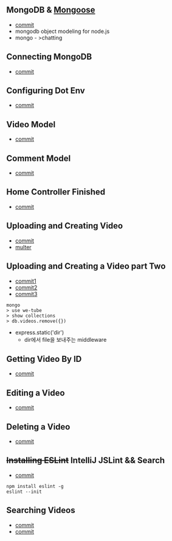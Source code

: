 ## MongoDB & [Mongoose](https://mongoosejs.com/)
* [commit](https://github.com/eyabc/wetube/commit/76c5dc943ebbe9e44a4930c66bc8461d14c30d58)
* mongodb object modeling for node.js
* mongo - >chatting 

## Connecting MongoDB
* [commit](https://github.com/eyabc/wetube/commit/b04cc3df2fe8d342e0a7c2f0181145aab619f6e2)

## Configuring Dot Env
* [commit](https://github.com/eyabc/wetube/commit/b19637cb121a804ed9908df4284f4c26107aa536)

## Video Model
* [commit](https://github.com/eyabc/wetube/commit/f59c097dcee32993213924f3e167d3797cc28445)

## Comment Model
* [commit](https://github.com/eyabc/wetube/commit/9cb5611a8337dcd01235ce8ced70e9ac76617aa7)

## Home Controller Finished
* [commit](https://github.com/eyabc/wetube/commit/2bbbb190168af7d8e3ab21a0e890b9fcf120393e)

## Uploading and Creating Video
* [commit](https://github.com/eyabc/wetube/commit/636ca9f989d74a399e34289729f6a9f0b5c34ae0)
* [multer](https://www.npmjs.com/package/multer)

## Uploading and Creating a Video part Two
* [commit1](https://github.com/eyabc/wetube/commit/c2017fc8f1c5051a6e6830cf7e0e5218694bdbe1)
* [commit2](https://github.com/eyabc/wetube/commit/0927d813bd4fed4618dfe872e44d08b0f25dc027)
* [commit3](https://github.com/eyabc/wetube/commit/e6275f5ece8f476fbf733ce31d1083c3cc25ad6b)
``` shell script
mongo
> use we-tube
> show collections
> db.videos.remove({})
```
* express.static('dir')
    * dir에서 file을 보내주는 middleware

## Getting Video By ID
* [commit](https://github.com/eyabc/wetube/commit/9408c224fe8eec8287d3fb6728ed14d91430c58d)

## Editing a Video
* [commit](https://github.com/eyabc/wetube/commit/724d25d5fa5e0f052ca9cd6d83606b6bd5456d0c)

## Deleting a Video
* [commit](https://github.com/eyabc/wetube/commit/b9c5ab618451b8bd3ac68b5cb6e559af93787b0e)

## ~~Installing ESLint~~ IntelliJ JSLint && Search
* [commit](https://github.com/eyabc/wetube/commit/b9c5ab618451b8bd3ac68b5cb6e559af93787b0e)
```shell script
npm install eslint -g
eslint --init
```

## Searching Videos
* [commit](https://github.com/eyabc/wetube/commit/bf0c083a9104c65dfcbb25249393346688636cc9)
* [commit](https://github.com/eyabc/wetube/commit/8fca103f8068ce3caaaed3286e8de2fb288a413c)
 